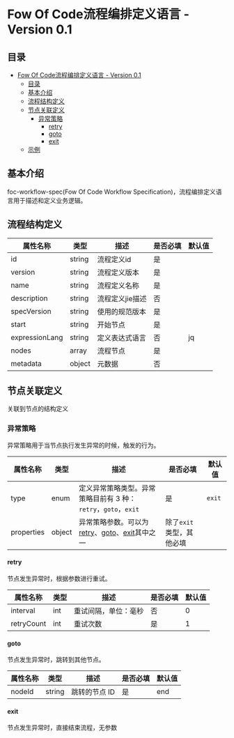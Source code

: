 # Fow Of Code流程编排定义语言 - Version 0.1



## 目录

- [Fow Of Code流程编排定义语言 - Version 0.1](#fow-of-code流程编排定义语言---version-01)
  - [目录](#目录)
  - [基本介绍](#基本介绍)
  - [流程结构定义](#流程结构定义)
  - [节点关联定义](#节点关联定义)
    - [异常策略](#异常策略)
      - [retry](#retry)
      - [goto](#goto)
      - [exit](#exit)
  - [示例](examples/README.md)




## 基本介绍

foc-workflow-spec(Fow Of Code Workflow Specification)，流程编排定义语言用于描述和定义业务逻辑。



## 流程结构定义

| 属性名称          | 类型   | 描述                                                                                         | 是否必填 | 默认值 |
| ----------------- | ------ | -------------------------------------------------------------------------------------------- | -------- | ------ |
| id              | string | 流程定义id                                                                            | 是       ||
| version         | string | 流程定义版本                                                                      | 是       |    |
| name      | string | 流程定义名称                                     | 是       |    |
| description   | string | 流程定义jie描述                                                                             | 否       ||
| specVersion | string | 使用的规范版本 | 是 ||
| start | string | 开始节点 | 是 ||
| expressionLang | string | 定义表达式语言 | 否       |jq|
| nodes | array | 流程节点 | 是 ||
| metadata | object | 元数据 | 否 ||



## 节点关联定义

关联到节点的结构定义

### 异常策略

异常策略用于当节点执行发生异常的时候，触发的行为。

| 属性名称   | 类型   | 描述                                                         | 是否必填             | 默认值 |
| ---------- | ------ | ------------------------------------------------------------ | -------------------- | ------ |
| type       | enum   | 定义异常策略类型。异常策略目前有 3 种：`retry`，`goto`，`exit` | 是                   | `exit` |
| properties | object | 异常策略参数。可以为[retry](#retry)、[goto](#goto)、[exit](#exit)其中之一 | 除了`exit`类型，其他必填 |        |

#### retry

节点发生异常时，根据参数进行重试。

| 属性名称        | 类型 | 描述     | 是否必填 | 默认值 |
| --------------- | ---- | -------- | -------- | ------ |
| interval | int  | 重试间隔，单位：毫秒 | 否       | 0      |
| retryCount      | int  | 重试次数 | 是       | 1      |

#### goto

节点发生异常时，跳转到其他节点。

| 属性名称 | 类型   | 描述          | 是否必填 | 默认值 |
| -------- | ------ | ------------- | -------- | ------ |
| nodeId   | string | 跳转的节点 ID | 是       | end    |

#### exit

节点发生异常时，直接结束流程，无参数
